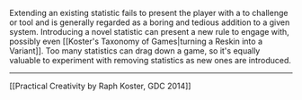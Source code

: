 Extending an existing statistic fails to present the player with a to challenge or tool and is generally regarded as a boring and tedious addition to a given system. Introducing a novel statistic can present a new rule to engage with, possibly even [[Koster's Taxonomy of Games|turning a Reskin into a Variant]]. Too many statistics can drag down a game, so it's equally valuable to experiment with removing statistics as new ones are introduced. 

---
[[Practical Creativity by Raph Koster, GDC 2014]]
